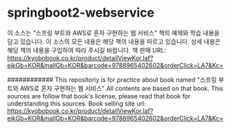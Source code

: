 # springboot2-webservice

이 소스는 "스프링 부트와 AWS로 혼자 구현하는 웹 서비스" 책의 예제와 학습 내용을 담고 있습니다. 
이 소스의 모든 내용은 해당 책의 내용을 따르고 있습니다.
상세 내용은 해당 책의 내용을 구입하여 따라 주시길 바랍니다. 
책 판매 URL: https://kyobobook.co.kr/product/detailViewKor.laf?ejkGb=KOR&mallGb=KOR&barcode=9788965402602&orderClick=LA7&Kc=

############
This repositoriy is for practice about book named "스프링 부트와 AWS로 혼자 구현하는 웹 서비스"
All contents are based on that book. 
This sources are follow that book's license, please read that book for understanding this sources.
Book selling site url: https://kyobobook.co.kr/product/detailViewKor.laf?ejkGb=KOR&mallGb=KOR&barcode=9788965402602&orderClick=LA7&Kc=
